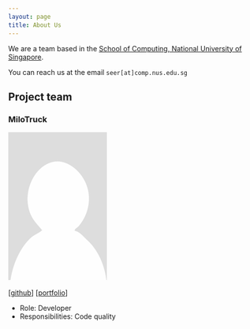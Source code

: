 ```yaml
---
layout: page
title: About Us
---
```


We are a team based in the [School of Computing, National University of Singapore](https://www.comp.nus.edu.sg).

You can reach us at the email `seer[at]comp.nus.edu.sg`

## Project team

### MiloTruck

<img src="images/milotruck.png" width="200px">

[[github](http://github.com/milotruck)]
[[portfolio](team/milotruck.md)]

* Role: Developer
* Responsibilities: Code quality
